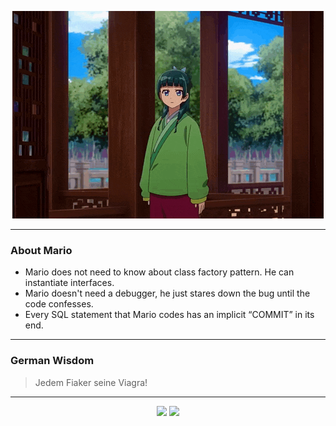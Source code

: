 <p align="center">
  <img src="assets/maomao.gif" />
</p>

---

### About Mario
- Mario does not need to know about class factory pattern. He can instantiate interfaces.
- Mario doesn't need a debugger, he just stares down the bug until the code confesses.
- Every SQL statement that Mario codes has an implicit “COMMIT” in its end.

---

### German Wisdom
> Jedem Fiaker seine Viagra!

---

<p align="center">
  <a>
    <img height="180em" src="https://github-readme-stats-eight-theta.vercel.app/api?username=Torfkopp&show_icons=true&theme=dark&include_all_commits=true&count_private=true"/>
  </a>
  <a href="https://github.com/Torfkopp?tab=repositories">
    <img height="180em" src="https://github-readme-stats-eight-theta.vercel.app/api/top-langs/?username=torfkopp&layout=compact&theme=dark&langs_count=8&hide=java"/>
  </a>
</p>
